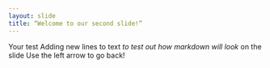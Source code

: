 ```yaml
---
layout: slide
title: “Welcome to our second slide!”
---
```

Your test 
Adding new lines to text
*to test out how markdown will look* 
on 
the 
slide
Use the left arrow to go back!
